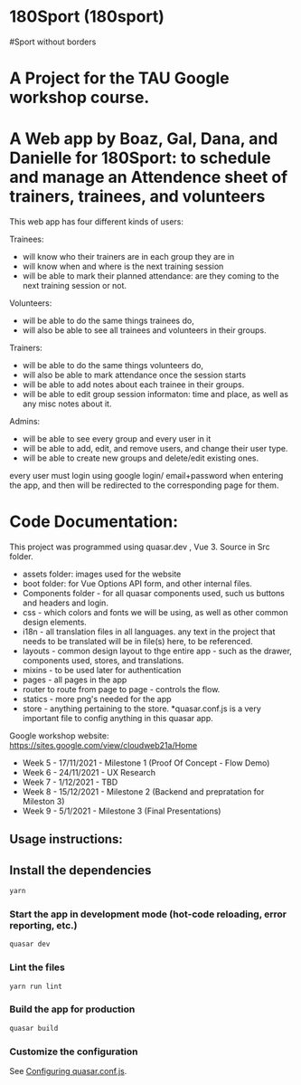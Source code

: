 # 180Sport (180sport)

#Sport without borders

# A Project for the TAU Google workshop course.
# A Web app by Boaz, Gal, Dana, and Danielle for 180Sport: to schedule and manage an Attendence sheet of trainers, trainees, and volunteers

This web app has four different kinds of users:

Trainees:
  - will know who their trainers are in each group they are in
  - will know when and where is the next training session
  - will be able to mark their planned attendance: are they coming to the next training session or not.
  
Volunteers:
  - will be able to do the same things trainees do,
  - will also be able to see all trainees and volunteers in their groups.

Trainers:
  - will be able to do the same things volunteers do,
  - will also be able to mark attendance once the session starts
  - will be able to add notes about each trainee in their groups.
  - will be able to edit group session informaton: time and place, as well as any misc notes about it.
  
 Admins:
  - will be able to see every group and every user in it
  - will be able to add, edit, and remove users, and change their user type.
  - will be able to create new groups and delete/edit existing ones.
  
  
every user must login using google login/ email+password when entering the app, and then will be redirected to the corresponding page for them.


# Code Documentation:

This project was programmed using quasar.dev , Vue 3.
Source in Src folder.

* assets folder: images used for the website
* boot folder: for Vue Options API form, and other internal files.
* Components folder - for all quasar components used, such us buttons and headers and login.
* css - which colors and fonts we will be using, as well as other common design elements.
* i18n - all translation files in all languages. any text in the project that needs to be translated will be in file(s) here, to be referenced.
* layouts - common design layout to thge entire app - such as the drawer, components used, stores, and translations.
* mixins - to be used later for authentication
* pages - all pages in the app
* router to route from page to page - controls the flow.
* statics - more png's needed for the app
* store - anything pertaining to the store.
*quasar.conf.js is a very important file to config anything in this quasar app.





Google workshop website:
https://sites.google.com/view/cloudweb21a/Home
+ Week 5   - 17/11/2021       -  Milestone 1 (Proof Of Concept - Flow Demo)
+ Week 6   - 24/11/2021       -  UX Research
+ Week 7   -  1/12/2021        -  TBD
+ Week 8   - 15/12/2021       - Milestone 2 (Backend and prepratation for Mileston 3)
+ Week 9   - 5/1/2021           -   Milestone 3 (Final Presentations) 




## Usage instructions:

## Install the dependencies
```bash
yarn
```

### Start the app in development mode (hot-code reloading, error reporting, etc.)
```bash
quasar dev
```

### Lint the files
```bash
yarn run lint
```

### Build the app for production
```bash
quasar build
```

### Customize the configuration
See [Configuring quasar.conf.js](https://quasar.dev/quasar-cli/quasar-conf-js).
